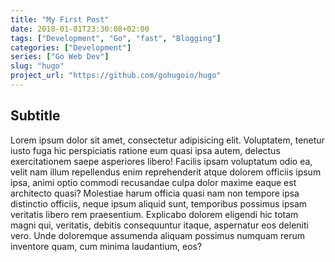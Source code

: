 ```yaml
---
title: "My First Post"
date: 2018-01-01T23:30:08+02:00
tags: ["Development", "Go", "fast", "Blogging"]
categories: ["Development"]
series: ["Go Web Dev"]
slug: "hugo"
project_url: "https://github.com/gohugoio/hugo"
---
```


## Subtitle

Lorem ipsum dolor sit amet, consectetur adipisicing elit. Voluptatem, tenetur iusto fuga hic perspiciatis ratione eum quasi ipsa autem, delectus exercitationem saepe asperiores libero! Facilis ipsam voluptatum odio ea, velit nam illum repellendus enim reprehenderit atque dolorem officiis ipsum ipsa, animi optio commodi recusandae culpa dolor maxime eaque est architecto quasi? Molestiae harum officia quasi nam non tempore ipsa distinctio officiis, neque ipsum aliquid sunt, temporibus possimus ipsam veritatis libero rem praesentium. Explicabo dolorem eligendi hic totam magni qui, veritatis, debitis consequuntur itaque, aspernatur eos deleniti vero. Unde doloremque assumenda aliquam possimus numquam rerum inventore quam, cum minima laudantium, eos?
